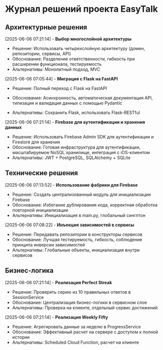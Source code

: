 # Журнал решений проекта EasyTalk

## Архитектурные решения

[2025-06-06 07:21:14] - **Выбор многослойной архитектуры**

- Решение: Использовать четырехслойную архитектуру (домен, репозитории, сервисы, API)
- Обоснование: Разделение ответственности, гибкость при расширении функционала, тестируемость
- Альтернативы: Монолитный подход, MVC

[2025-06-06 07:05:44] - **Миграция с Flask на FastAPI**

- Решение: Полный переход с Flask на FastAPI

- Обоснование: Асинхронность, автоматическая документация API, типизация и валидация данных с помощью Pydantic
- Альтернативы: Сохранить Flask, использовать Flask-RESTful

[2025-06-06 07:21:14] - **Firebase для аутентификации и хранения данных**

- Решение: Использовать Firebase Admin SDK для аутентификации и Firestore для хранения
- Обоснование: Готовая инфраструктура для аутентификации, масштабируемое NoSQL хранилище, интеграция с iOS-клиентом
- Альтернативы: JWT + PostgreSQL, SQLAlchemy + SQLite

## Технические решения

[2025-06-06 07:13:52] - **Использование фабрики для Firebase**

- Решение: Создать централизованный модуль для инициализации Firebase
- Обоснование: Избегание дублирования кода, корректная обработка повторной инициализации
- Альтернативы: Инициализация в main.py, глобальный синглтон

[2025-06-06 07:08:22] - **Инъекция зависимостей в сервисы**

- Решение: Передавать репозитории в конструкторы сервисов
- Обоснование: Лучшая тестируемость, гибкость, соблюдение принципа инверсии зависимостей
- Альтернативы: Глобальные объекты, инициализация внутри сервисов

## Бизнес-логика

[2025-06-06 07:21:14] - **Реализация Perfect Streak**

- Решение: Проверять серию из 10 правильных ответов в SessionService
- Обоснование: Централизация бизнес-логики в сервисном слое
- Альтернативы: Проверка на клиенте, отдельный сервис достижений

[2025-06-06 07:21:14] - **Реализация Weekly Fifty**

- Решение: Агрегировать данные за неделю в ProgressService
- Обоснование: Эффективный расчет на сервере с доступом к полной истории
- Альтернативы: Scheduled Cloud Function, расчет на клиенте
